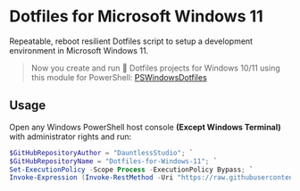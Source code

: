 # Dotfiles for Microsoft Windows 11

Repeatable, reboot resilient Dotfiles script to setup a development environment in Microsoft Windows 11.

> Now you create and run 🚀 Dotfiles projects for Windows 10/11 using this module for PowerShell: [PSWindowsDotfiles](https://github.com/JMOrbegoso/PSWindowsDotfiles)

## Usage

Open any Windows PowerShell host console **(Except Windows Terminal)** with administrator rights and run:

```Powershell
$GitHubRepositoryAuthor = "DauntlessStudio"; `
$GitHubRepositoryName = "Dotfiles-for-Windows-11"; `
Set-ExecutionPolicy -Scope Process -ExecutionPolicy Bypass; `
Invoke-Expression (Invoke-RestMethod -Uri "https://raw.githubusercontent.com/${GitHubRepositoryAuthor}/${GitHubRepositoryName}/main/Download.ps1");
```